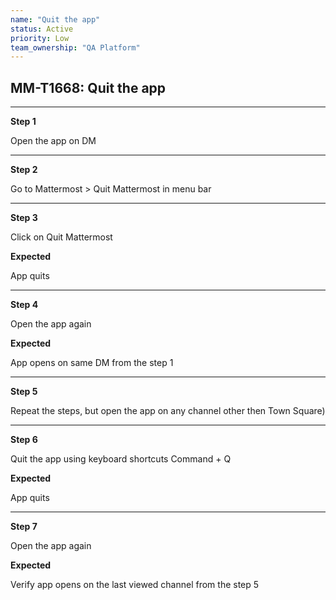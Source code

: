 ```yaml
---
name: "Quit the app"
status: Active
priority: Low
team_ownership: "QA Platform"
---
```


## MM-T1668: Quit the app

---

**Step 1**

Open the app on DM

---

**Step 2**

Go to Mattermost > Quit Mattermost in menu bar

---

**Step 3**

Click on Quit Mattermost

**Expected**

App quits

---

**Step 4**

Open the app again

**Expected**

App opens on same DM from the step 1

---

**Step 5**

Repeat the steps, but open the app on any channel other then Town Square)

---

**Step 6**

Quit the app using keyboard shortcuts Command + Q

**Expected**

App quits

---

**Step 7**

Open the app again

**Expected**

Verify app opens on the last viewed channel from the step 5 
